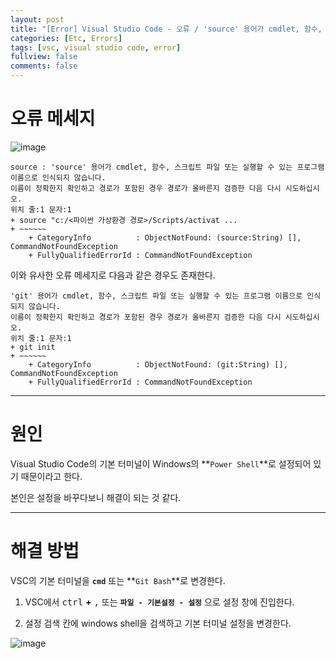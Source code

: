 ```yaml
---
layout: post
title: "[Error] Visual Studio Code - 오류 / 'source' 용어가 cmdlet, 함수, 스크립트 파일 또는 실행할 수 있는 프로그램 이름... "
categories: [Etc, Errors]
tags: [vsc, visual studio code, error]
fullview: false
comments: false
---
```


# 오류 메세지

![image](https://user-images.githubusercontent.com/84369912/127119053-01eadd65-4abd-469e-b914-23c958c49dfd.png)
```console
source : 'source' 용어가 cmdlet, 함수, 스크립트 파일 또는 실행할 수 있는 프로그램 이름으로 인식되지 않습니다. 
이름이 정확한지 확인하고 경로가 포함된 경우 경로가 올바른지 검증한 다음 다시 시도하십시오.
위치 줄:1 문자:1
+ source "c:/<파이썬 가상환경 경로>/Scripts/activat ...
+ ~~~~~~
    + CategoryInfo          : ObjectNotFound: (source:String) [], CommandNotFoundException
    + FullyQualifiedErrorId : CommandNotFoundException
```

이와 유사한 오류 메세지로 다음과 같은 경우도 존재한다.

```console
'git' 용어가 cmdlet, 함수, 스크립트 파일 또는 실행할 수 있는 프로그램 이름으로 인식되지 않습니다. 
이름이 정확한지 확인하고 경로가 포함된 경우 경로가 올바른지 검증한 다음 다시 시도하십시오.
위치 줄:1 문자:1
+ git init
+ ~~~~~~
    + CategoryInfo          : ObjectNotFound: (git:String) [], CommandNotFoundException
    + FullyQualifiedErrorId : CommandNotFoundException
```

---

# 원인

Visual Studio Code의 기본 터미널이 Windows의 **`Power Shell`**로 설정되어 있기 때문이라고 한다.

본인은 설정을 바꾸다보니 해결이 되는 것 같다.

---

# 해결 방법

VSC의 기본 터미널을 **`cmd`** 또는 **`Git Bash`**로 변경한다.

1. VSC에서 <kbd>ctrl</kbd> **+** <kbd>,</kbd> 또는 **`파일 - 기본설정 - 설정`** 으로 설정 창에 진입한다.

2. 설정 검색 칸에 windows shell을 검색하고 기본 터미널 설정을 변경한다.

![image](https://user-images.githubusercontent.com/84369912/127120626-7ae16d40-a629-4dd6-a4e2-946cba067fbf.png)
